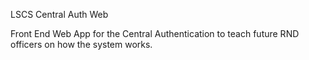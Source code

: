 LSCS Central Auth Web

Front End Web App for the Central Authentication to teach future RND officers on how the system works. 
